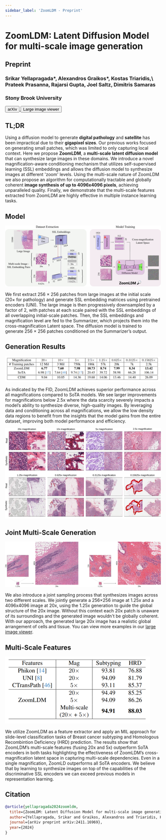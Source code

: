 ```yaml
---
sidebar_label: 'ZoomLDM - Preprint'
---
```


# ZoomLDM: Latent Diffusion Model for multi-scale image generation

<div class="container mt-5">
    <div class="card bg-light"> 
        <div class="card-body justify-content-center">
            <h2 class="card-title text-center">Preprint</h2>
            <h3 class="card-text text-center">Srikar Yellapragada*, Alexandros Graikos*, Kostas Triaridis,\
            Prateek Prasanna, Rajarsi Gupta, Joel Saltz, Dimitris Samaras</h3>
            <h3 class="card-text text-center">Stony Brook University</h3>
            <div class="d-flex justify-content-center">
                <a href="https://arxiv.org/abs/2411.16969" target="_blank"><button class="paper_button">arXiv</button> </a>
                <a href="/pages/zoomldm_large_images/large_images.html" target="_blank"><button class="paper_button">Large image viewer</button></a>
            </div>
        </div>
    </div>
</div>

## TL;DR

Using a diffusion model to generate **digital pathology** and **satellite** has been impractical due to their **gigapixel sizes**. Our previous works focused on generating small patches, which was limited to only capturing local context. Here we propose **ZoomLDM**, a **multi-scale latent diffusion model** that can synthesize large images in these domains. We introduce a novel magnification-aware conditioning mechanism that utilizes self-supervised learning (SSL) embeddings and allows the diffusion model to synthesize images at different 'zoom' levels. Using the multi-scale nature of ZoomLDM we also propose an algorithm for computationally tractable and globally coherent **image synthesis of up to 4096x4096 pixels**, achieving unparalleled quality. Finally, we demonstrate that the multi-scale features extracted from ZoomLDM are highly effective in multiple instance learning tasks.

## Model

![method_figure](/img/zoomldm/method.png)

We first extract 256 × 256 patches from large images at the initial scale (20× for pathology) and generate SSL embedding matrices using pretrained encoders (UNI). The large image is then progressively downsampled by a factor of 2, with patches at each scale paired with the SSL embeddings of all overlapping initial-scale patches. Then, the SSL embeddings and magnification level are fed to the Summarizer, which projects them into the cross-magnification Latent space. The diffusion model is trained to generate 256 × 256 patches conditioned on the Summarizer’s output.

## Generation Results

<div class="container text-center">
  <img src="/img/zoomldm/fid.png"/>
</div>

As indicated by the FID, ZoomLDM achieves superior performance across all magnifications compared to SoTA models. We see larger improvements for magnifications below 2.5x where the data scarcity severely impacts a model’s ability to synthesize diverse, high-quality images. By leveraging data and conditioning across all magnifications, we allow the low density data regions to benefit from the insights that the model gains from the entire dataset, improving both model performance and efficiency.

![patches](/img/zoomldm/brca_patches.png)

## Joint Multi-Scale Generation

![multi_scale_gen](/img/zoomldm/multi_scale_examples_brca.png)

We also introduce a joint sampling process that synthesizes images across two different scales. We jointly generate a 256×256 image at 1.25x and a 4096x4096 image at 20x, using the 1.25x generation to guide the global structure of the 20x image. Without this context each 20x patch is unaware of its surroundings and the generated image wouldn't be globally coherent. With our approach, the generated large 20x image has a realistic global arrangement of cells and tissue. You can view more examples in our <a href="/pages/zoomldm_large_images/large_images.html" target="_blank">large image viewer</a>.

## Multi-Scale Features

<div class="container text-center">
  <img src="/img/zoomldm/mil.png"/>
</div>


We utilize ZoomLDM as a feature extractor and apply an MIL approach for slide-level classification tasks of Breast cancer subtyping and Homologous Recombintion Deficiency (HRD) prediction. The results show that ZoomLDM’s multi-scale features (fusing 20x and 5x) outperform SoTA encoders in both tasks highlighting the effectiveness of ZoomLDM’s cross-magnification latent space in capturing multi-scale dependencies. Even in a single magnification, ZoomLD outperforms all SoTA encoders. We believe that by learning to synthesize images on top of the capabilities of the discriminative SSL encoders we can exceed previous models in representation learning. 

## Citation
```bibtex
@article{yellapragada2024zoomldm,
  title={ZoomLDM: Latent Diffusion Model for multi-scale image generation},
  author={Yellapragada, Srikar and Graikos, Alexandros and Triaridis, Kostas and Prasanna, Prateek and Gupta, Rajarsi R and Saltz, Joel and Samaras, Dimitris},
  journal={arXiv preprint arXiv:2411.16969},
  year={2024}
}
```
